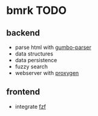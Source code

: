 # bmrk TODO

## backend

 - parse html with [gumbo-parser](https://github.com/google/gumbo-parser)
 - data structures
 - data persistence
 - fuzzy search
 - webserver with [proxygen](https://github.com/facebook/proxygen)

## frontend

 - integrate [fzf](https://github.com/junegunn/fzf)

